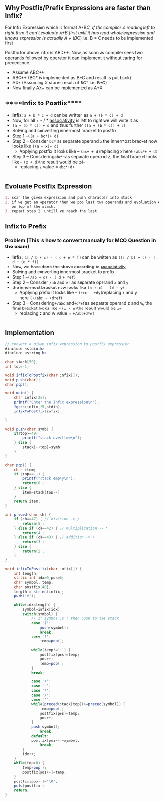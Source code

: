 ## **Why Postfix/Prefix Expressions are faster than Infix?**

For Infix Expression which is format A+B*C, if the compiler is reading left to right then it can’t evaluate A+B first until it has read whole expression and knows expression is actually A + (B*C) i.e. B \* C needs to be implemented first

Postfix for above infix is ABC\*+. Now, as soon as compiler sees two operands followed by operator it can implement it without caring for precedence.

- Assume ABC\*+
- ABC*+ (BC* is implemented as B\*C and result is put back)
- AX+ (Assuming X stores result of BC* i.e. B*C)
- Now finally AX+ can be implemented as A+X

## **********\*\*\*\***********Infix to Postfix**********\*\*\*\***********

- **Infix:** `a + b * c + d` can be written as `a + (b * c) + d`
- Now, for all + – / \* [associativity](https://prepinsta.com/c-plus-plus-theory/precedence-and-associativity/) is left to right we will write it as
- `(a + (b * c)) + d` and thus further `((a + (b * c)) + d)`
- Solving and converting innermost bracket to postfix
- Step 1 –`((a + bc*)+ d)`
- Step 2 – Consider `bc*` as separate operand `x` the innermost bracket now looks like `((a + x)+ d)`
  - Applying postfix it looks like – `(ax+ + d)`replacing x here `(abc*+ + d)`
- Step 3 – Considering`abc*+`as separate operand z, the final bracket looks like – `(z + d)`the result would be `zd+`
  - replacing z value = `abc*+d+`

```markdown

```

## Evoluate Postfix Expression

```markdown
1. scan the given expression and push character into stack
2. if we get an operator then we pop last two operands and evoluation expression and put
   on top of the stack.
3. repeat step 2, untill we reach the last
```

## Infix to Prefix

### **Problem (This is how to convert manually for MCQ Question in the exam)**

- **Infix:** `(a / b + c) - ( d + e * f)` can be written as `((a / b) + c) - ( d + (e * f))`
- Now, we have done the above according to [associativity](https://prepinsta.com/c-plus-plus-theory/precedence-and-associativity/)
- Solving and converting innermost bracket to prefix
- Step 1 –`(/ab + c) - ( d + *ef)`
- Step 2 – Consider `/ab` and `ef` as separate operand `x` and `y`
- the innermost bracket now looks like `(x + c) - (d + y)`
  - Applying prefix it looks like – `(+xc - +dy)`replacing x and y here `(+/abc - +d*ef)`
- Step 3 – Considering`+/abc` and`+d*ef`as separate operand z and w, the final bracket looks like – `(z - w)`the result would be `zw`
  - replacing z and w value = `+/abc+d*ef`

```markdown

```

## Implementation

```java
// convert a given infix expression to postfix expression
#include <stdio.h>
#include <string.h>

char stack[50];
int top=-1;

void infixToPostfix(char infix[]);
void push(char);
char pop();

void main() {
    char infix[25];
    printf("Enter the infix expression\n");
    fgets(infix,25,stdin);
    infixToPostfix(infix);

}

void push(char symb) {
    if(top>=49) {
        printf("stack overflow\n");
    } else {
        stack[++top]=symb;
    }
}

char pop() {
    char item;
    if (top==-1) {
        printf("stack empty\n");
        return(0);
    } else {
        item=stack[top--];
    }
    return item;
}

int preced(char ch) {
    if (ch==47) { // division -> /
        return(5);
    } else if (ch==42) { // multiplication -> *
        return(4);
    } else if (ch==43) { // addition -> +
        return(3);
    } else {
        return(2);
    }
}

void infixToPostfix(char infix[]) {
    int length;
    static int idx=0,pos=0;
    char symbol, temp;
    char postfix[40];
    length = strlen(infix);
    push('#');

    while(idx<length) {
        symbol=infix[idx];
        switch(symbol) {
            // if symbol is ( then push to the stack
            case '(':
                push(symbol);
                break;
            case ')':
                temp=pop();

            while(temp!='(') {
                postfix[pos]=temp;
                pos++;
                temp=pop();
            }
            break;

            case '+':
            case '-':
            case '*':
            case '/':
            case '^':
            while(preced(stack[top])>=preced(symbol)) {
                temp=pop();
                postfix[pos]=temp;
                pos++;
            }
            push(symbol);
                break;
            default:
            postfix[pos++]=symbol;
                break;
        }
        idx++;
    }
    while(top>0) {
        temp=pop();
        postfix[pos++]=temp;
    }
    postfix[pos++]='\0';
    puts(postfix);
    return;
}
```
